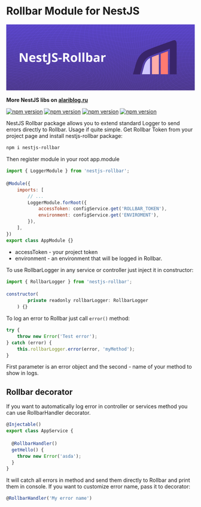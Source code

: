 # Rollbar Module for NestJS

![alt cover](https://github.com/AlariCode/nestjs-rollbar/raw/master/img/logo.jpg)

**More NestJS libs on [alariblog.ru](https://alariblog.ru)**

[![npm version](https://badgen.net/npm/v/nestjs-rollbar)](https://www.npmjs.com/package/nestjs-rollbar)
[![npm version](https://badgen.net/npm/license/nestjs-rollbar)](https://www.npmjs.com/package/nestjs-rollbar)
[![npm version](https://badgen.net/github/open-issues/AlariCode/nestjs-rollbar)](https://github.com/AlariCode/nestjs-rollbar/issues)
[![npm version](https://badgen.net/github/prs/AlariCode/nestjs-rollbar)](https://github.com/AlariCode/nestjs-rollbar/pulls)

NestJS Rollbar package allows you to extend standard Logger to send errors directly to Rollbar. Usage if quite simple. Get Rollbar Token from your project page and install nestjs-rollbar package:

```bash
npm i nestjs-rollbar
```

Then register module in your root app.module

```javascript
import { LoggerModule } from 'nestjs-rollbar';

@Module({
	imports: [
		// ...
		LoggerModule.forRoot({
			accessToken: configService.get('ROLLBAR_TOKEN'),
			environment: configService.get('ENVIROMENT'),
		}),
	],
})
export class AppModule {}
```

-   accessToken - your project token
-   environment - an environment that will be logged in Rollbar.

To use RollbarLogger in any service or controller just inject it in constructor:

```javascript
import { RollbarLogger } from 'nestjs-rollbar';

constructor(
		private readonly rollbarLogger: RollbarLogger
	) {}
```

To log an error to Rollbar just call `error()` method:

```javascript
try {
	throw new Error('Test error');
} catch (error) {
	this.rollbarLogger.error(error, 'myMethod');
}
```

First parameter is an error object and the second - name of your method to show in logs.

## Rollbar decorator
If you want to automatically log error in controller or services method you can use RollbarHandler decorator.

```javascript
@Injectable()
export class AppService {

  @RollbarHandler()
  getHello() {
    throw new Error('asda');
  }
}
```

It will catch all errors in method and send them directly to Rollbar and print them in console. If you want to customize error name, pass it to decorator:

```javascript
@RollbarHandler('My error name')
```
